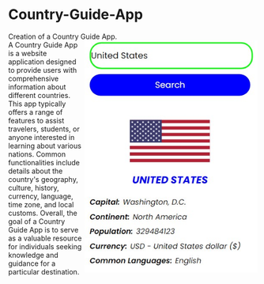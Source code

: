 # Country-Guide-App
Creation of a Country Guide App.
<img align="right" alt="Country Guide App" width="350px" src="/img/country.jpg"><br>
A Country Guide App is a website application designed to provide users with comprehensive information about different countries. This app typically offers a range of features to assist travelers, students, or anyone interested in learning about various nations. Common functionalities include details about the country's geography, culture, history, currency, language, time zone, and local customs. Overall, the goal of a Country Guide App is to serve as a valuable resource for individuals seeking knowledge and guidance for a particular destination.
